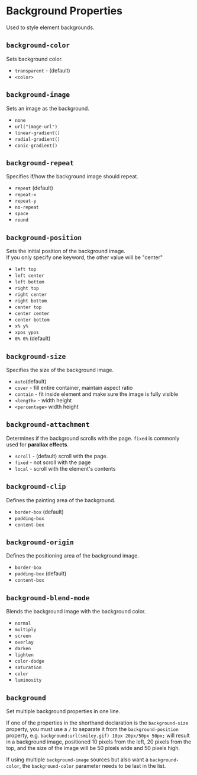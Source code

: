 # Background Properties

Used to style element backgrounds.

## `background-color`
Sets background color.

- `transparent` - (default)
- `<color>`

## `background-image`
Sets an image as the background.

- `none`
- `url("image-url")`
- `linear-gradient()`
- `radial-gradient()`
- `conic-gradient()`

## `background-repeat`

Specifies if/how the background image should repeat.

- `repeat` (default)
- `repeat-x`
- `repeat-y`
- `no-repeat`
- `space`
- `round`

## `background-position`
Sets the initial position of the background image.  
If you only specify one keyword, the other value will be "center"

- `left top`
- `left center`
- `left bottom`
- `right top`
- `right center`
- `right bottom`
- `center top`
- `center center`
- `center bottom`
- `x% y%`
- `xpos ypos`
- `0% 0%` (default)

## `background-size`
Specifies the size of the background image.

- `auto`(default)
- `cover` - fill entire container, maintain aspect ratio
- `contain` - fit inside element and make sure the image is fully visible
- `<length>` - width height
- `<percentage>` width height

## `background-attachment`
Determines if the background scrolls with the page.
`fixed` is commonly used for **parallax effects**.

- `scroll` - (default) scroll with the page.
- `fixed` - not scroll with the page
- `local` - scroll with the element's contents

## `background-clip`
Defines the painting area of the background.

- `border-box` (default)
- `padding-box`
- `content-box`

## `background-origin`
Defines the positioning area of the background image.

- `border-box`
- `padding-box` (default)
- `content-box`

## `background-blend-mode`
Blends the background image with the background color.

- `normal`
- `multiply`
- `screen`
- `overlay`
- `darken`
- `lighten`
- `color-dodge`
- `saturation`
- `color`
- `luminosity`

## `background`
Set multiple background properties in one line.

If one of the properties in the shorthand declaration is the `background-size` property, you must use a `/` to separate it from the `background-position` property, e.g. `background:url(smiley.gif) 10px 20px/50px 50px;` will result in a background image, positioned 10 pixels from the left, 20 pixels from the top, and the size of the image will be 50 pixels wide and 50 pixels high.

If using multiple `background-image` sources but also want a `background-color`, the `background-color` parameter needs to be last in the list.
